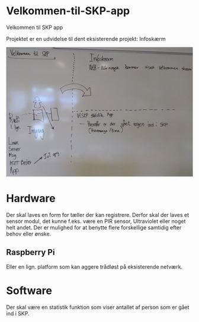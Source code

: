 # Velkommen-til-SKP-app
Velkommen til SKP app

Projektet er en udvidelse til dent eksisterende projekt: Infoskærm<br/>


<img src="https://github.com/ATS-SKP-DataIT/Velkommen-til-SKP-app/blob/c71efc0d2e39f3a05de97d831c01f1a9eb48df0a/Dokumentation/Originale billeder/P_20211014_095113.jpg">

# Hardware
Der skal laves en form for tæller der kan registrere. Derfor skal der laves et sensor modul, det kunne f.eks. være en PIR sensor, Ultraviolet eller noget helt andet. Der er mulighed for at benytte flere forskellige samtidig efter behov eller ønske.

 ## Raspberry Pi
 Eller en lign. platform som kan aggere trådløst på eksisterende netværk.

# Software
Der skal være en statistik funktion som viser antallet af person som er gået ind i SKP.
